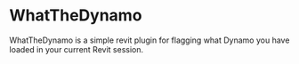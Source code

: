 # WhatTheDynamo
WhatTheDynamo is a simple revit plugin for flagging what Dynamo you have loaded in your current Revit session.
